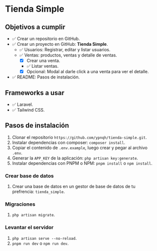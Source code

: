 # Tienda Simple
## Objetivos a cumplir
- ✅ Crear un repositorio en GitHub.
- ✅ Crear un proyecto en GitHub: **Tienda Simple**.
  - ✅ Usuarios: Registrar, editar y listar usuarios.
  - ✅ Ventas: productos, ventas y detalle de ventas.
    - [x] Crear una venta.
    - ✅ Listar ventas.
    - [x] Opcional: Modal al darle click a una venta para ver el detalle.
- ✅ README: Pasos de instalación.
## Frameworks a usar
- ✅ Laravel.
- ✅ Tailwind CSS.
## Pasos de instalación
1. Clonar el repositorio `https://github.com/ypnqh/tienda-simple.git`.
2. Instalar dependencias con composer: `composer install`.
3. Copiar el contenido de `.env.example`, luego crear y pegar al archivo `.env`.
4. Generar la `APP_KEY` de la aplicación: `php artisan key:generate`.
5. Instalar dependencias con PNPM o NPM: `pnpm install` o `npm install`.
### Crear base de datos
1. Crear una base de datos en un gestor de base de datos de tu prefrencia: `tienda_simple`.
### Migraciones
1. `php artisan migrate`.
### Levantar el servidor
1. `php artisan serve --no-reload`.
2. `pnpm run dev` o `npm run dev`.
